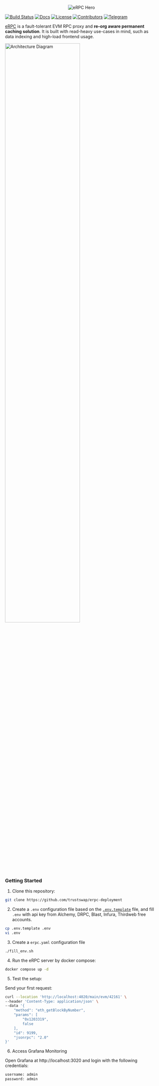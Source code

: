 <p align="center">
  <img src="https://i.imgur.com/sa4MhlS.png" alt="eRPC Hero" />
</p>

[![Build Status](https://img.shields.io/github/actions/workflow/status/erpc/erpc/release.yml?branch=main&style=flat&colorA=000000&colorB=000000)](https://github.com/erpc/erpc/actions/workflows/release.yml)
[![Docs](https://img.shields.io/badge/docs-get%20started-brightgreen?style=flat&colorA=000000&colorB=000000)](https://docs.erpc.cloud/)
[![License](https://img.shields.io/github/license/erpc/erpc?style=flat&colorA=000000&colorB=000000)](https://github.com/erpc/erpc/blob/main/LICENSE)
[![Contributors](https://img.shields.io/github/contributors/erpc/erpc?style=flat&colorA=000000&colorB=000000)](https://github.com/erpc/erpc/graphs/contributors)
[![Telegram](https://img.shields.io/endpoint?logo=telegram&url=https%3A%2F%2Fmogyo.ro%2Fquart-apis%2Ftgmembercount%3Fchat_id%3Derpc_cloud&style=flat&colorA=000000&colorB=000000)](https://t.me/erpc_cloud)


[eRPC](https://erpc.cloud/) is a fault-tolerant EVM RPC proxy and **re-org aware permanent caching solution**. It is built with read-heavy use-cases in mind, such as data indexing and high-load frontend usage.

<img src="https://github.com/erpc/erpc/raw/main/assets/hla-diagram.svg" alt="Architecture Diagram" width="70%" />

### Getting Started

1. Clone this repository:

```bash
git clone https://github.com/trustswap/erpc-deployment
```

2. Create a `.env` configuration file based on the [`.env.template`](./.env.template) file, and fill `.env` with api key from Alchemy, DRPC, Blast, Infura, Thirdweb free accounts.

```bash
cp .env.template .env
vi .env
```

3. Create a `erpc.yaml` configuration file

```bash
./fill_env.sh
```

4. Run the eRPC server by docker compose:

```bash
docker compose up -d
```

5. Test the setup:

Send your first request:

```bash
curl --location 'http://localhost:4020/main/evm/42161' \
--header 'Content-Type: application/json' \
--data '{
    "method": "eth_getBlockByNumber",
    "params": [
        "0x1203319",
        false
    ],
    "id": 9199,
    "jsonrpc": "2.0"
}'
```

6. Access Grafana Monitoring

Open Grafana at http://localhost:3020 and login with the following credentials:

```bash
username: admin
password: admin
```